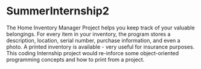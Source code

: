 # SummerInternship2
The Home Inventory Manager Project helps you keep track of your valuable belongings. For every item in your inventory, 
the program stores a description, location, serial number, purchase information, and even a photo. A printed inventory 
is available - very useful for insurance purposes. This coding Internship project would re-inforce some object-oriented 
programming concepts and how to print from a project.

